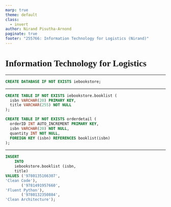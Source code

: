```yaml
---
marp: true
theme: default
class:
  - invert
author: Nirand Pisutha-Arnond
paginate: true
footer: "255766: Information Technology for Logistics (Nirand)"
---
```


<style>
@import url('https://fonts.googleapis.com/css2?family=Prompt:ital,wght@0,100;0,300;0,400;0,700;1,100;1,300;1,400;1,700&display=swap');

    :root {
    font-family: Prompt;
    --hl-color: #D57E7E;
}
h1 {
  font-family: Prompt
}
</style>

# Information Technology for Logistics

---

```sql
CREATE DATABASE IF NOT EXISTS iebookstore;
```

---

```sql
CREATE TABLE IF NOT EXISTS iebookstore.booklist (
  isbn VARCHAR(20) PRIMARY KEY,
  title VARCHAR(255) NOT NULL
);

CREATE TABLE IF NOT EXISTS orderdetail (
  orderID INT AUTO_INCREMENT PRIMARY KEY,
  isbn VARCHAR(20) NOT NULL,
  quantity INT NOT NULL,
  FOREIGN KEY (isbn) REFERENCES booklist(isbn)
);
```

---

```sql
INSERT
	INTO
	iebookstore.booklist (isbn,
	title)
VALUES ('9780135166307',
'Clean Code'),
       ('9781491957660',
'Fluent Python'),
       ('9780132350884',
'Clean Architecture');
```
